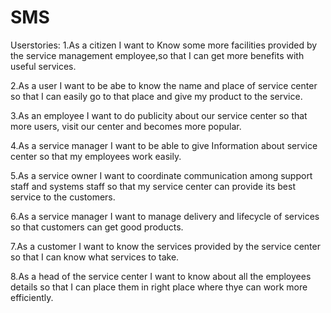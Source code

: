 # SMS
Userstories:
1.As a citizen I want to Know some more facilities provided by the service management employee,so that I can get more benefits with useful services.

2.As a user I want to be abe to know the name and place of service center so that I can easily go to that place and give my product to the service.

3.As an employee I want to do publicity about our service center so that more users, visit our center and becomes more popular.

4.As a service manager I want to be able to give Information about service center so that my employees work easily.

5.As a service owner I want to coordinate communication among support staff and systems staff so that my service center can provide its best service to the customers.

6.As a service manager I want to manage delivery and lifecycle of services so that customers can get good products.

7.As a customer I want to know the services provided by the service center so that I can know what services to take.

8.As a head of the service center I want to know about all the employees details so that I can place them in right place where thye can work more efficiently.

 



